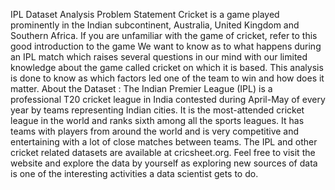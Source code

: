 IPL Dataset Analysis
Problem Statement
Cricket is a game played prominently in the Indian subcontinent, Australia, United Kingdom and Southern Africa. If you are unfamiliar with the game of cricket, refer to this good introduction to the game 
We want to know as to what happens during an IPL match which raises several questions in our mind with our limited knowledge about the game called cricket on which it is based. This analysis is done to know as which factors led one of the team to win and how does it matter.
About the Dataset :
The Indian Premier League (IPL) is a professional T20 cricket league in India contested during April-May of every year by teams representing Indian cities. It is the most-attended cricket league in the world and ranks sixth among all the sports leagues. It has teams with players from around the world and is very competitive and entertaining with a lot of close matches between teams.
The IPL and other cricket related datasets are available at cricsheet.org. Feel free to visit the website and explore the data by yourself as exploring new sources of data is one of the interesting activities a data scientist gets to do.